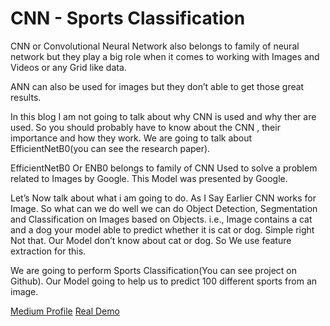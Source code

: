 # CNN - Sports Classification
CNN or Convolutional Neural Network also belongs to family of neural network but they play a big role when it comes to working with Images and Videos or any Grid like data.

ANN can also be used for images but they don’t able to get those great results.

In this blog I am not going to talk about why CNN is used and why ther are used. So you should probably have to know about the CNN , their importance and how they work. We are going to talk about EfficientNetB0(you can see the research paper).

EfficientNetB0 Or ENB0 belongs to family of CNN Used to solve a problem related to Images by Google. This Model was presented by Google.

Let’s Now talk about what i am going to do. As I Say Earlier CNN works for Image. So what can we do well we can do Object Detection, Segmentation and Classification on Images based on Objects. i.e., Image contains a cat and a dog your model able to predict whether it is cat or dog. Simple right Not that. Our Model don’t know about cat or dog. So We use feature extraction for this.

We are going to perform Sports Classification(You can see project on Github). Our Model going to help us to predict 100 different sports from an image.

[Medium Profile](https://medium.com/@shadowshukla76/sports-classification-using-efficientnetb0-cec7455d7cbb)
[Real Demo](https://sports-classification-jkc5u2swp6wjw2puwnhcgh.streamlit.app/)
